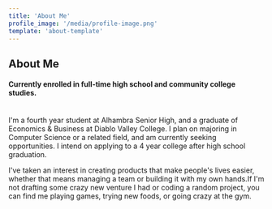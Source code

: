 ```yaml
---
title: 'About Me'
profile_image: '/media/profile-image.png'
template: 'about-template'
---
```


<div class = "heading"> <h2>About Me</h2>
<h4>Currently enrolled in full-time high school and community college studies.<h4> </div>

<br>
I'm a fourth year student at Alhambra Senior High, and a graduate of Economics & Business at Diablo Valley College. I plan on majoring in Computer Science or a related field, and am currently seeking opportunities. I intend on applying to a 4 year college after high school graduation. 

I've taken an interest in creating products that make people's lives easier, whether that means managing a team or building it with my own hands.If I'm not drafting some crazy new venture I had or coding a random project, you can find me playing games, trying new foods, or going crazy at the gym.
